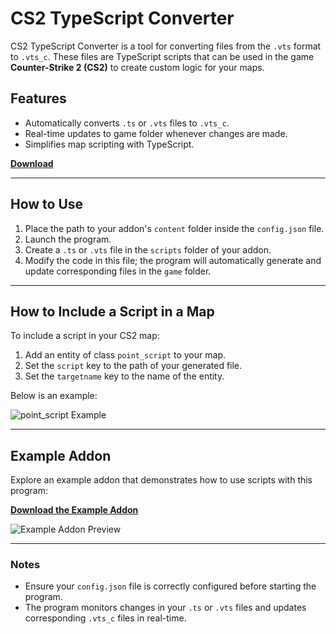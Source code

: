 # CS2 TypeScript Converter

CS2 TypeScript Converter is a tool for converting files from the `.vts` format to `.vts_c`. These files are TypeScript scripts that can be used in the game **Counter-Strike 2 (CS2)** to create custom logic for your maps.

## Features
- Automatically converts `.ts` or `.vts` files to `.vts_c`.
- Real-time updates to game folder whenever changes are made.
- Simplifies map scripting with TypeScript.

[**Download**](https://github.com/Ansimist/cs2typescript/releases/download/1.1/cs2typescript.exe)

---

## How to Use
1. Place the path to your addon's `content` folder inside the `config.json` file.
2. Launch the program.
3. Create a `.ts` or `.vts` file in the `scripts` folder of your addon.
4. Modify the code in this file; the program will automatically generate and update corresponding files in the `game` folder.

---

## How to Include a Script in a Map
To include a script in your CS2 map:

1. Add an entity of class `point_script` to your map.
2. Set the `script` key to the path of your generated file.
3. Set the `targetname` key to the name of the entity.

Below is an example:

![point_script Example](https://i.imgur.com/IJeOwwO.png)

---

## Example Addon
Explore an example addon that demonstrates how to use scripts with this program:

[**Download the Example Addon**](https://github.com/Ansimist/cs2typescript/releases/download/1.0/example_addon.zip)

![Example Addon Preview](https://imgur.com/DXDgf9Z.png)

---

### Notes
- Ensure your `config.json` file is correctly configured before starting the program.
- The program monitors changes in your `.ts` or `.vts` files and updates corresponding `.vts_c` files in real-time.
